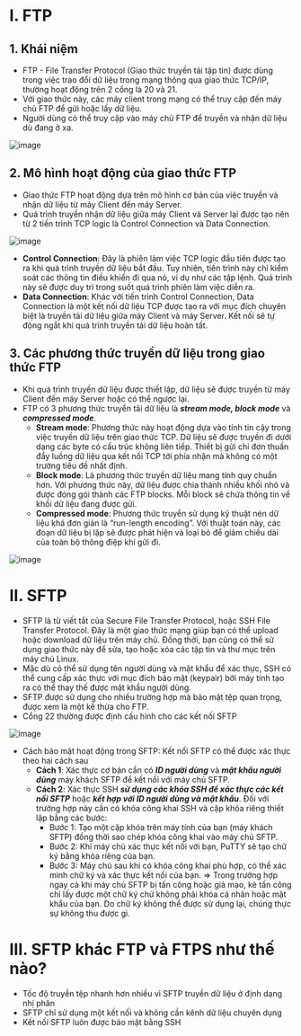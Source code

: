# I. FTP
## 1. Khái niệm
  - FTP - File Transfer Protocol (Giao thức truyền tải tập tin) được dùng trong việc trao đổi dữ liệu trong mạng thông qua giao thức TCP/IP, thường hoạt động trên 2 cổng là 20 và 21.
  - Với giao thức này, các máy client trong mạng có thể truy cập đến máy chủ FTP để gửi hoặc lấy dữ liệu.
  - Người dùng có thể truy cập vào máy chủ FTP để truyền và nhận dữ liệu dù đang ở xa.

![image](https://github.com/hynhdih/Training_OM/assets/82271913/686fe6a2-fcb0-48ad-84eb-8bd80c292fec)

## 2. Mô hình hoạt động của giao thức FTP
  - Giao thức FTP hoạt động dựa trên mô hình cơ bản của việc truyền và nhận dữ liệu từ máy Client đến máy Server.
  - Quá trình truyền nhận dữ liệu giữa máy Client và Server lại được tạo nên từ 2 tiến trình TCP logic là Control Connection và Data Connection.

![image](https://github.com/hynhdih/Training_OM/assets/82271913/b0cc0951-86c4-4821-9bec-c912c17c41cf)

  - **Control Connection**: Đây là phiên làm việc TCP logic đầu tiên được tạo ra khi quá trình truyền dữ liệu bắt đầu. Tuy nhiên, tiến trình này chỉ kiểm soát các thông tin điều khiển đi qua nó, ví dụ như các tập lệnh. Quá trình này sẽ được duy trì trong suốt quá trình phiên làm việc diễn ra.
  - **Data Connection**: Khác với tiến trình Control Connection, Data Connection là một kết nối dữ liệu TCP được tạo ra với mục đích chuyên biệt là truyền tải dữ liệu giữa máy Client và máy Server. Kết nối sẽ tự động ngắt khi quá trình truyền tải dữ liệu hoàn tất.

## 3. Các phương thức truyền dữ liệu trong giao thức FTP
  - Khi quá trình truyền dữ liệu được thiết lập, dữ liệu sẽ được truyền từ máy Client đến máy Server hoặc có thể ngược lại.
  - FTP có 3 phương thức truyền tải dữ liệu là ***stream mode, block mode*** và ***compressed mode***.
    - **Stream mode**: Phương thức này hoạt động dựa vào tính tin cậy trong việc truyền dữ liệu trên giao thức TCP. Dữ liệu sẽ được truyền đi dưới dạng các byte có cấu trúc không liên tiếp. Thiết bị gửi chỉ đơn thuần đẩy luồng dữ liệu qua kết nối TCP tới phía nhận mà không có một trường tiêu đề nhất định.
    - **Block mode**: Là phương thức truyền dữ liệu mang tính quy chuẩn hơn. Với phương thức này, dữ liệu được chia thành nhiều khối nhỏ và được đóng gói thành các FTP blocks. Mỗi block sẽ chứa thông tin về khối dữ liệu đang được gửi.
    - **Compressed mode**:  Phương thức truyền sử dụng kỹ thuật nén dữ liệu khá đơn giản là “run-length encoding”. Với thuật toán này, các đoạn dữ liệu bị lặp sẽ được phát hiện và loại bỏ để giảm chiều dài của toàn bộ thông điệp khi gửi đi.
   
![image](https://github.com/hynhdih/Training_OM/assets/82271913/f206864d-4674-43cf-8448-bc0e4f1f1241)

# II. SFTP
  - SFTP là từ viết tắt của Secure File Transfer Protocol, hoặc SSH File Transfer Protocol. Đây là một giao thức mạng giúp bạn có thể upload hoặc download dữ liệu trên máy chủ. Đồng thời, bạn cũng có thể sử dụng giao thức này để sửa, tạo hoặc xóa các tập tin và thư mục trên máy chủ Linux.
  - Mặc dù có thể sử dụng tên người dùng và mật khẩu để xác thực, SSH có thể cung cấp xác thực với mục đích bảo mật (keypair) bởi máy tính tạo ra có thể thay thế được mật khẩu người dùng.
  - SFTP được sử dụng cho nhiều trường hợp mà bảo mật tệp quan trọng, được xem là một kế thừa cho FTP.
  - Cổng 22 thường được định cấu hình cho các kết nối SFTP

![image](https://github.com/hynhdih/Training_OM/assets/82271913/e032e744-1aa7-4186-a24f-fecba1e393cf)

  - Cách bảo mật hoạt động trong SFTP: Kết nối SFTP có thể được xác thực theo hai cách sau
    - **Cách 1**: Xác thực cơ bản cần có ***ID người dùng*** và ***mật khẩu người dùng*** máy khách SFTP để kết nối với máy chủ SFTP.
    - **Cách 2**: Xác thực SSH ***sử dụng các khóa SSH để xác thực các kết nối SFTP*** hoặc ***kết hợp với ID người dùng và mật khẩu***. Đối với trường hợp này cần có khóa công khai SSH và cặp khóa riêng thiết lập bằng các bước:
      - Bước 1: Tạo một cặp khóa trên máy tính của bạn (máy khách SFTP) đồng thời sao chép khóa công khai vào máy chủ SFTP.
      - Bước 2: Khi máy chủ xác thực kết nối với bạn, PuTTY sẽ tạo chữ ký bằng khóa riêng của bạn.
      - Bước 3: Máy chủ sau khi có khóa công khai phù hợp, có thể xác minh chữ ký và xác thực kết nối của bạn.
      => Trong trường hợp ngay cả khi máy chủ SFTP bị tấn công hoặc giả mạo, kẻ tấn công chỉ lấy được một chữ ký chứ không phải khóa cá nhân hoặc mật khẩu của bạn. Do chữ ký không thể được sử dụng lại, chúng thực sự không thu được gì.

# III. SFTP khác FTP và FTPS như thế nào?
  - Tốc độ truyền tệp nhanh hơn nhiều vì SFTP truyền dữ liệu ở định dạng nhị phân
  - SFTP chỉ sử dụng một kết nối và không cần kênh dữ liệu chuyên dụng
  - Kết nối SFTP luôn được bảo mật bằng SSH
